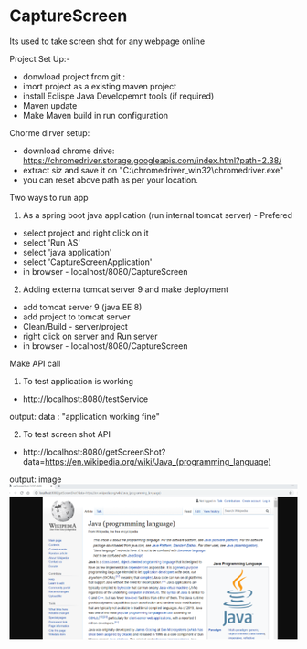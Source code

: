 # CaptureScreen
Its used to take screen shot for any webpage online

Project Set Up:-
- donwload project from git : 
- imort project as a existing maven project
- install Eclispe Java Developemnt tools (if required)
- Maven update
- Make Maven build in run configuration

Chorme dirver setup:
- download chrome drive: https://chromedriver.storage.googleapis.com/index.html?path=2.38/
- extract siz and save it on "C:\\chromedriver_win32\\chromedriver.exe"
- you can reset above path as per your location.

Two ways to run app 

1. As a spring boot java application (run internal tomcat server) - Prefered
- select project and right click on it
- select 'Run AS'
- select 'java application'
- select 'CaptureScreenApplication'
- in browser - localhost/8080/CaptureScreen


2. Adding externa tomcat server 9 and make deployment

- add tomcat server 9 (java EE 8)
- add project to tomcat server
- Clean/Build - server/project
- right click on server and Run server 
- in browser - localhost/8080/CaptureScreen
 

Make API call

1. To test application is working
- http://localhost:8080/testService

output:
data : "application working fine" 

2. To test screen shot API
- http://localhost:8080/getScreenShot?data=https://en.wikipedia.org/wiki/Java_(programming_language)

output: image
![Screenshot](https://github.com/deepakpareek1/CaptureScreen/blob/main/Capture.PNG)

